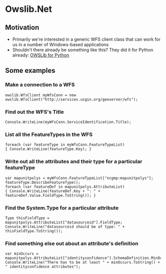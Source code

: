 # Owslib.Net

## Motivation
- Primarily we're interested in a generic WFS client class that can work for us in a number of Windows-based applications
- Shouldn't there already be something like this? They did it for Python already: [OWSLib for Python](http://owslib.sourceforge.net/)

## Some examples
### Make a connection to a WFS
	
	owslib.WfsClient myWfsConn = new owslib.WfsClient("http://services.usgin.org/geoserver/wfs");

### Find out the WFS's Title
	
	Console.WriteLine(myWfsConn.ServiceIdentification.Title);

### List all the FeatureTypes in the WFS

	foreach (var featureType in myWfsConn.FeatureTypeList)
	{ Console.WriteLine(featureType.Key); }

### Write out all the attributes and their type for a particular featureType
	
	var mapunitpolys = myWfsConn.FeatureTypeList["ncgmp:mapunitpolys"];
	featureType.DescribeFeatureType();
	foreach (var featureDef in mapunitpolys.AttributeList)
	{ Console.WriteLine(featureDef.Key + ": " + featureDef.Value.FieldType.ToString()); }

### Find the System.Type for a particular attribute

	Type thisFieldType = mapunitpolys.AttributeList["datasourceid"].FieldType;
	Console.WriteLine("datasourceid should be of type: " + thisFieldType.ToString());

### Find something else out about an attribute's definition

	var minOccurs = mapunitpolys.AttributeList["identityconfidence"].SchemaDefinition.MinOccurs;
	Console.WriteLine("There has to be at least " + minOccurs.ToString() + " identityconfidence attributes");
